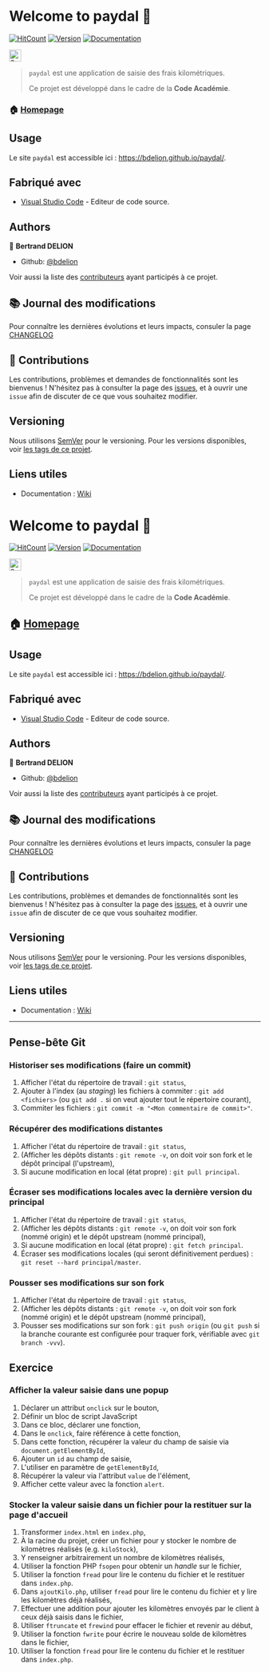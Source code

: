 # Welcome to paydal 👋

[![HitCount](http://hits.dwyl.io/bdelion/paydal.svg)](http://hits.dwyl.io/bdelion/paydal) [![Version](https://img.shields.io/badge/version-0.0.1-blue.svg?cacheSeconds=2592000)](https://img.shields.io/badge/version-0.0.1-SNAPSHOT-blue.svg?cacheSeconds=2592000) [![Documentation](https://img.shields.io/badge/documentation-yes-brightgreen.svg)](https://github.com/bdelion/paydal/wiki)

<p>
<a href="https://sourcerer.io/bdelion"><img src="https://sourcerer.io/icons/logo-sharing.svg"height="24px" alt="Sourcerer"></a>
</p>

> `paydal` est une application de saisie des frais kilométriques.
> 
> Ce projet est développé dans le cadre de la **Code Académie**.

### 🏠 [Homepage](https://github.com/bdelion/paydal/tree/master)

## Usage

Le site `paydal` est accessible ici : https://bdelion.github.io/paydal/.

## Fabriqué avec

* [Visual Studio Code](https://code.visualstudio.com/) - Editeur de code source.

## Authors

👤 **Bertrand DELION**

* Github: [@bdelion](https://github.com/bdelion)

Voir aussi la liste des [contributeurs](https://github.com/bdelion/paydal/graphs/contributors) ayant participés à ce projet.

## :books: Journal des modifications

Pour connaître les dernières évolutions et leurs impacts, consuler la page [CHANGELOG](CHANGELOG.md)

## 🤝 Contributions

Les contributions, problèmes et demandes de fonctionnalités sont les bienvenus !
N'hésitez pas à consulter la page des [issues](https://github.com/bdelion/paydal/issues), et à ouvrir une `issue` afin de discuter de ce que vous souhaitez modifier.

## Versioning

Nous utilisons [SemVer](http://semver.org/) pour le versioning. Pour les versions disponibles, voir [les tags de ce projet](https://github.com/bdelion/paydal/tags).

## Liens utiles

* Documentation : [Wiki](https://github.com/bdelion/paydal/wiki)


# Welcome to paydal 👋

[![HitCount](http://hits.dwyl.io/bdelion/paydal.svg)](http://hits.dwyl.io/bdelion/paydal) [![Version](https://img.shields.io/badge/version-0.0.1-blue.svg?cacheSeconds=2592000)](https://img.shields.io/badge/version-0.0.1-SNAPSHOT-blue.svg?cacheSeconds=2592000) [![Documentation](https://img.shields.io/badge/documentation-yes-brightgreen.svg)](https://github.com/bdelion/paydal/wiki)

<p>
<a href="https://sourcerer.io/bdelion"><img src="https://sourcerer.io/icons/logo-sharing.svg"height="24px" alt="Sourcerer"></a>
</p>

> `paydal` est une application de saisie des frais kilométriques.
> 
> Ce projet est développé dans le cadre de la **Code Académie**.

## 🏠 [Homepage](https://github.com/bdelion/paydal/tree/master)

## Usage

Le site `paydal` est accessible ici : https://bdelion.github.io/paydal/.

## Fabriqué avec

* [Visual Studio Code](https://code.visualstudio.com/) - Editeur de code source.

## Authors

👤 **Bertrand DELION**

* Github: [@bdelion](https://github.com/bdelion)

Voir aussi la liste des [contributeurs](https://github.com/bdelion/paydal/graphs/contributors) ayant participés à ce projet.

## :books: Journal des modifications

Pour connaître les dernières évolutions et leurs impacts, consuler la page [CHANGELOG](CHANGELOG.md)

## 🤝 Contributions

Les contributions, problèmes et demandes de fonctionnalités sont les bienvenus !
N'hésitez pas à consulter la page des [issues](https://github.com/bdelion/paydal/issues), et à ouvrir une `issue` afin de discuter de ce que vous souhaitez modifier.

## Versioning

Nous utilisons [SemVer](http://semver.org/) pour le versioning. Pour les versions disponibles, voir [les tags de ce projet](https://github.com/bdelion/paydal/tags).

## Liens utiles

* Documentation : [Wiki](https://github.com/bdelion/paydal/wiki)

---

## Pense-bête Git

### Historiser ses modifications (faire un commit)

1. Afficher l'état du répertoire de travail : `git status`,
2. Ajouter à l'index (au _staging_) les fichiers à commiter : `git add <fichiers>` (ou `git add .` si on veut ajouter tout le répertoire courant),
3. Commiter les fichiers : `git commit -m "<Mon commentaire de commit>"`.

### Récupérer des modifications distantes

1. Afficher l'état du répertoire de travail : `git status`,
2. (Afficher les dépôts distants : `git remote -v`, on doit voir son fork et le dépôt principal (l'upstream),
3. Si aucune modification en local (état propre) : `git pull principal`.

### Écraser ses modifications locales avec la dernière version du principal

1. Afficher l'état du répertoire de travail : `git status`,
2. (Afficher les dépôts distants : `git remote -v`, on doit voir son fork (nommé origin) et le dépôt upstream (nommé principal),
3. Si aucune modification en local (état propre) : `git fetch principal`.
4. Écraser ses modifications locales (qui seront définitivement perdues) : `git reset --hard principal/master`.

### Pousser ses modifications sur son fork

1. Afficher l'état du répertoire de travail : `git status`,
2. (Afficher les dépôts distants : `git remote -v`, on doit voir son fork (nommé origin) et le dépôt upstream (nommé principal),
3. Pousser ses modifications sur son fork : `git push origin` (ou `git push` si la branche courante est configurée pour traquer fork, vérifiable avec `git branch -vvv`).

## Exercice

### Afficher la valeur saisie dans une popup

1. Déclarer un attribut `onclick` sur le bouton,
2. Définir un bloc de script JavaScript
3. Dans ce bloc, déclarer une fonction,
4. Dans le `onclick`, faire référence à cette fonction,
5. Dans cette fonction, récupérer la valeur du champ de saisie via `document.getElementById`,
6. Ajouter un `id` au champ de saisie,
7. L'utiliser en paramètre de `getElementById`,
8. Récupérer la valeur via l'attribut `value` de l'élément,
9. Afficher cette valeur avec la fonction `alert`.

### Stocker la valeur saisie dans un fichier pour la restituer sur la page d'accueil

1. Transformer `index.html` en `index.php`,
2. À la racine du projet, créer un fichier pour y stocker le nombre de kilomètres réalisés (e.g. `kiloStock`),
3. Y renseigner arbitrairement un nombre de kilomètres réalisés,
4. Utiliser la fonction PHP `fsopen` pour obtenir un _handle_ sur le fichier,
5. Utiliser la fonction `fread` pour lire le contenu du fichier et le restituer dans `index.php`.
6. Dans `ajoutKilo.php`, utiliser `fread` pour lire le contenu du fichier et y lire les kilomètres déjà réalisés,
7. Effectuer une addition pour ajouter les kilomètres envoyés par le client à ceux déjà saisis dans le fichier,
8. Utiliser `ftruncate` et `frewind` pour effacer le fichier et revenir au début,
9. Utiliser la fonction `fwrite` pour écrire le nouveau solde de kilomètres dans le fichier,
10. Utiliser la fonction `fread` pour lire le contenu du fichier et le restituer dans `index.php`.
